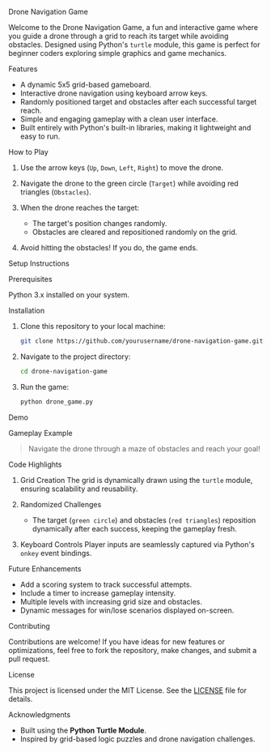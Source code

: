 Drone Navigation Game

Welcome to the Drone Navigation Game, a fun and interactive game where you guide a drone through a grid to reach its target while avoiding obstacles. Designed using Python's `turtle` module, this game is perfect for beginner coders exploring simple graphics and game mechanics.

Features

* A dynamic 5x5 grid-based gameboard.
* Interactive drone navigation using keyboard arrow keys.
* Randomly positioned target and obstacles after each successful target reach.
* Simple and engaging gameplay with a clean user interface.
* Built entirely with Python's built-in libraries, making it lightweight and easy to run.

How to Play

1. Use the arrow keys (`Up`, `Down`, `Left`, `Right`) to move the drone.
2. Navigate the drone to the green circle (`Target`) while avoiding red triangles (`Obstacles`).
3. When the drone reaches the target:

   * The target's position changes randomly.
   * Obstacles are cleared and repositioned randomly on the grid.
4. Avoid hitting the obstacles! If you do, the game ends.

Setup Instructions

Prerequisites

Python 3.x installed on your system.

Installation

1. Clone this repository to your local machine:

   ```bash
   git clone https://github.com/yourusername/drone-navigation-game.git
   ```
2. Navigate to the project directory:

   ```bash
   cd drone-navigation-game
   ```
3. Run the game:

   ```bash
   python drone_game.py
   ```



Demo

Gameplay Example

> Navigate the drone through a maze of obstacles and reach your goal!

Code Highlights

1. Grid Creation
   The grid is dynamically drawn using the `turtle` module, ensuring scalability and reusability.

2. Randomized Challenges

   * The target (`green circle`) and obstacles (`red triangles`) reposition dynamically after each success, keeping the gameplay fresh.

3. Keyboard Controls
   Player inputs are seamlessly captured via Python's `onkey` event bindings.

Future Enhancements

* Add a scoring system to track successful attempts.
* Include a timer to increase gameplay intensity.
* Multiple levels with increasing grid size and obstacles.
* Dynamic messages for win/lose scenarios displayed on-screen.

Contributing

Contributions are welcome! If you have ideas for new features or optimizations, feel free to fork the repository, make changes, and submit a pull request.

License

This project is licensed under the MIT License. See the [LICENSE](LICENSE) file for details.

Acknowledgments

* Built using the **Python Turtle Module**.
* Inspired by grid-based logic puzzles and drone navigation challenges.

